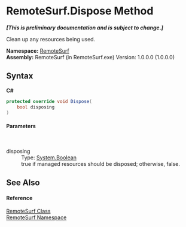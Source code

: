 # RemoteSurf.Dispose Method 
 _**\[This is preliminary documentation and is subject to change.\]**_

Clean up any resources being used.

**Namespace:**&nbsp;<a href="Documentation.md">RemoteSurf</a><br />**Assembly:**&nbsp;RemoteSurf (in RemoteSurf.exe) Version: 1.0.0.0 (1.0.0.0)

## Syntax

**C#**<br />
``` C#
protected override void Dispose(
	bool disposing
)
```


#### Parameters
&nbsp;<dl><dt>disposing</dt><dd>Type: <a href="http://msdn2.microsoft.com/en-us/library/a28wyd50" target="_self">System.Boolean</a><br />true if managed resources should be disposed; otherwise, false.</dd></dl>

## See Also


#### Reference
<a href="Documentation.md">RemoteSurf Class</a><br /><a href="Documentation.md">RemoteSurf Namespace</a><br />